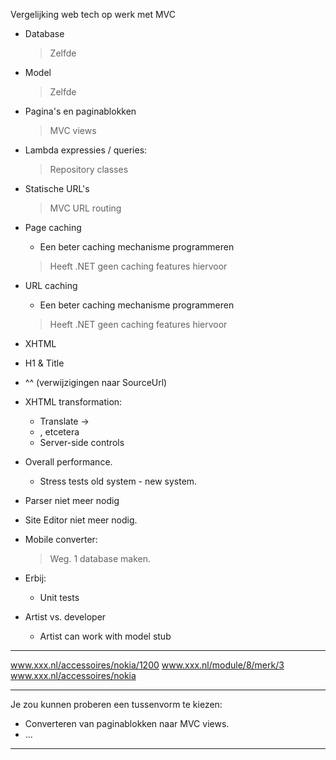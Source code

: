 Vergelijking web tech op werk met MVC

- Database
   > Zelfde
- Model
    > Zelfde
- Pagina's en paginablokken
    > MVC views
- Lambda expressies / queries:
    > Repository classes

- Statische URL's
   > MVC URL routing

- Page caching
    - Een beter caching mechanisme programmeren
    > Heeft .NET geen caching features hiervoor
- URL caching
    - Een beter caching mechanisme programmeren
    > Heeft .NET geen caching features hiervoor

- XHTML

- H1 & Title

- ^^ (verwijzigingen naar SourceUrl)

- XHTML transformation:

    - Translate <tr> -> <li>, etcetera
    - Server-side controls

- Overall performance.
    - Stress tests old system - new system.

- Parser niet meer nodig
- Site Editor niet meer nodig.
- Mobile converter:
    > Weg. 1 database maken.

- Erbij:
    - Unit tests

- Artist vs. developer
    - Artist can work with model stub

-----

www.xxx.nl/accessoires/nokia/1200
www.xxx.nl/module/8/merk/3
www.xxx.nl/accessoires/nokia

-----

Je zou kunnen proberen een tussenvorm te kiezen:
- Converteren van paginablokken naar MVC views.
- ...

-----